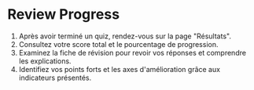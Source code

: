 # Review Progress

1. Après avoir terminé un quiz, rendez-vous sur la page "Résultats".
2. Consultez votre score total et le pourcentage de progression.
3. Examinez la fiche de révision pour revoir vos réponses et comprendre les explications.
4. Identifiez vos points forts et les axes d'amélioration grâce aux indicateurs présentés.